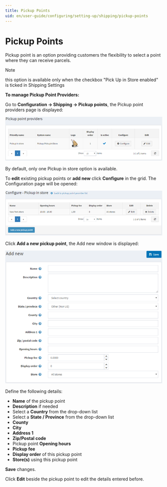 ```yaml
---
title: Pickup Points
uid: en/user-guide/configuring/setting-up/shipping/pickup-points
---
```

# Pickup Points

Pickup point is an option providing customers the flexibility to select a point where they can receive parcels.

> [!NOTE]
> this option is available only when the checkbox "Pick Up in Store enabled" is ticked in Shipping Settings

**To manage Pickup Point Providers:**

Go to **Configuration → Shipping → Pickup points**, the Pickup point providers page is displayed:

![Pickup point providers](_static/pickup-points/pickup-point-providers.png)

By default, only one Pickup in store option is available.

To **edit** existing pickup points or **add new** click **Configure** in the grid. The Configuration page will be opened:

![Pickup point configure](_static/pickup-points/pickup-in-store-configure.png)

Click **Add a new pickup point**, the Add new window is displayed:

![New pickup point](_static/pickup-points/pickup-point-add-new.png)

Define the following details:

* **Name** of the pickup point
* **Description** if needed
* Select a **Country** from the drop-down list
* Select a **State / Province** from the drop-down list
* **County**
* **City**
* **Address 1**
* **Zip/Postal code**
* Pickup point **Opening hours**
* **Pickup fee**
* **Display order** of this pickup point
* **Store(s)** using this pickup point

**Save** changes.

Click **Edit** beside the pickup point to edit the details entered before.

